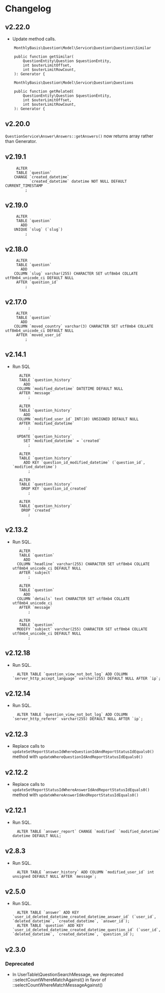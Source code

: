 # Changelog

## v2.22.0

- Update method calls.

```
    MonthlyBasis\Question\Model\Service\Question\Questions\Similar

    public function getSimilar(
        QuestionEntity\Question $questionEntity,
        int $outerLimitOffset,
        int $outerLimitRowCount,
    ): Generator {
```

```
    MonthlyBasis\Question\Model\Service\Question\Questions

    public function getRelated(
        QuestionEntity\Question $questionEntity,
        int $outerLimitOffset,
        int $outerLimitRowCount,
    ): Generator {
```

## v2.20.0

`QuestionService\Answer\Answers::getAnswers()` now returns array rather than Generator.

## v2.19.1

         ALTER
         TABLE `question`
        CHANGE `created_datetime`
               `created_datetime` datetime NOT NULL DEFAULT CURRENT_TIMESTAMP
             ;

## v2.19.0

         ALTER
         TABLE `question`
           ADD
        UNIQUE `slug` (`slug`)
             ;

## v2.18.0

         ALTER
         TABLE `question`
           ADD
        COLUMN `slug` varchar(255) CHARACTER SET utf8mb4 COLLATE utf8mb4_unicode_ci DEFAULT NULL
         AFTER `question_id`
             ;

## v2.17.0

         ALTER
         TABLE `question`
           ADD
        COLUMN `moved_country` varchar(3) CHARACTER SET utf8mb4 COLLATE utf8mb4_unicode_ci DEFAULT NULL
         AFTER `moved_user_id`
             ;

## v2.14.1

- Run SQL

         ALTER
         TABLE `question_history`
           ADD
        COLUMN `modified_datetime` DATETIME DEFAULT NULL
         AFTER `message`
             ;

         ALTER
         TABLE `question_history`
           ADD
        COLUMN `modified_user_id` INT(10) UNSIGNED DEFAULT NULL
         AFTER `modified_datetime`
             ;

        UPDATE `question_history`
           SET `modified_datetime` = `created`
             ;

         ALTER
         TABLE `question_history`
           ADD KEY `question_id_modified_datetime` (`question_id`, `modified_datetime`)
             ;

         ALTER
         TABLE `question_history`
          DROP KEY `question_id_created`
             ;

         ALTER
         TABLE `question_history`
          DROP `created`
             ;

## v2.13.2

- Run SQL.

         ALTER
         TABLE `question`
           ADD
        COLUMN `headline` varchar(255) CHARACTER SET utf8mb4 COLLATE utf8mb4_unicode_ci DEFAULT NULL
         AFTER `subject`
             ;

         ALTER
         TABLE `question`
           ADD
        COLUMN `details` text CHARACTER SET utf8mb4 COLLATE utf8mb4_unicode_ci
         AFTER `message`
             ;

         ALTER
         TABLE `question`
        MODIFY `subject` varchar(255) CHARACTER SET utf8mb4 COLLATE utf8mb4_unicode_ci DEFAULT NULL
             ;

## v2.12.18

- Run SQL.

        ALTER TABLE `question_view_not_bot_log` ADD COLUMN `server_http_accept_language` varchar(255) DEFAULT NULL AFTER `ip`;

## v2.12.14

- Run SQL.

        ALTER TABLE `question_view_not_bot_log` ADD COLUMN `server_http_referer` varchar(255) DEFAULT NULL AFTER `ip`;

## v2.12.3

- Replace calls to `updateSetReportStatusIdWhereQuestionIdAndReportStatusIdEquals0()` method with `updateWhereQuestionIdAndReportStatusIdEquals0()`

## v2.12.2

- Replace calls to `updateSetReportStatusIdWhereAnswerIdAndReportStatusIdEquals0()` method with `updateWhereAnswerIdAndReportStatusIdEquals0()`

## v2.12.1

- Run SQL.

        ALTER TABLE `answer_report` CHANGE `modified` `modified_datetime` datetime DEFAULT NULL;

## v2.8.3

- Run SQL.

        ALTER TABLE `answer_history` ADD COLUMN `modified_user_id` int unsigned DEFAULT NULL AFTER `message`;

## v2.5.0

- Run SQL.

        ALTER TABLE `answer` ADD KEY `user_id_deleted_datetime_created_datetime_answer_id` (`user_id`, `deleted_datetime`, `created_datetime`, `answer_id`);
        ALTER TABLE `question` ADD KEY `user_id_deleted_datetime_created_datetime_question_id` (`user_id`, `deleted_datetime`, `created_datetime`, `question_id`);

## v2.3.0

### Deprecated

- In UserTable\QuestionSearchMessage, we deprecated ::selectCountWhereMatchAgainst() in favor of ::selectCountWhereMatchMessageAgainst()
